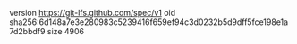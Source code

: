 version https://git-lfs.github.com/spec/v1
oid sha256:6d148a7e3e280983c5239416f659ef94c3d0232b5d9dff5fce198e1a7d2bbdf9
size 4906
